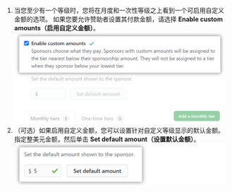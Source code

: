1. 当您至少有一个等级时，您将在月度和一次性等级之上看到一个可启用自定义金额的选项。 如果您要允许赞助者设置其付款金额，请选择 **Enable custom amounts（启用自定义金额）**。 ![启用自定义金额](/assets/images/help/sponsors/enable-custom-amounts.png)
1. （可选）如果启用自定义金额，您可以设置针对自定义等级显示的默认金额。 指定整美元金额，然后单击 **Set default amount（设置默认金额）**。 ![设置默认金额](/assets/images/help/sponsors/set-default-amount.png)
